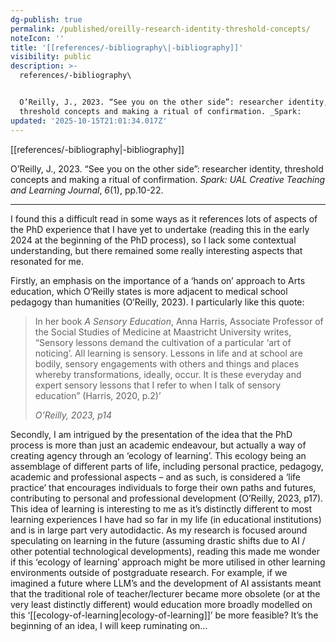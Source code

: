 ```yaml
---
dg-publish: true
permalink: /published/oreilly-research-identity-threshold-concepts/
noteIcon: ''
title: '[[references/-bibliography\|-bibliography]]'
visibility: public
description: >-
  references/-bibliography\


  O’Reilly, J., 2023. “See you on the other side”: researcher identity,
  threshold concepts and making a ritual of confirmation. _Spark:
updated: '2025-10-15T21:01:34.017Z'
---
```


[[references/-bibliography\|-bibliography]]

O’Reilly, J., 2023. “See you on the other side”: researcher identity, threshold concepts and making a ritual of confirmation. _Spark: UAL Creative Teaching and Learning Journal_, _6_(1), pp.10-22. 

---

I found this a difficult read in some ways as it references lots of aspects of the PhD experience that I have yet to undertake (reading this in the early 2024 at the beginning of the PhD process), so I lack some contextual understanding, but there remained some really interesting aspects that resonated for me.

Firstly, an emphasis on the importance of a ‘hands on’ approach to Arts education, which O’Reilly states is more adjacent to medical school pedagogy than humanities (O’Reilly, 2023). I particularly like this quote:

> In her book _A Sensory Education_, Anna Harris, Associate Professor of the Social Studies of Medicine at Maastricht University writes, “Sensory lessons demand the cultivation of a particular ‘art of noticing’. All learning is sensory. Lessons in life and at school are bodily, sensory engagements with others and things and places whereby transformations, ideally, occur. It is these everyday and expert sensory lessons that I refer to when I talk of sensory education” (Harris, 2020, p.2)’
> 
> _O’Reilly, 2023, p14_


Secondly, I am intrigued by the presentation of the idea that the PhD process is more than just an academic endeavour, but actually a way of creating agency through an ‘ecology of learning’. This ecology being an assemblage of different parts of life, including personal practice, pedagogy, academic and professional aspects – and as such, is considered a ‘life practice’ that encourages individuals to forge their own paths and futures, contributing to personal and professional development (O’Reilly, 2023, p17). This idea of learning is interesting to me as it’s distinctly different to most learning experiences I have had so far in my life (in educational institutions) and is in large part very autodidactic. As my research is focused around speculating on learning in the future (assuming drastic shifts due to AI / other potential technological developments), reading this made me wonder if this ‘ecology of learning’ approach might be more utilised in other learning environments outside of postgraduate research. For example, if we imagined a future where LLM’s and the development of AI assistants meant that the traditional role of teacher/lecturer became more obsolete (or at the very least distinctly different) would education more broadly modelled on this ‘[[ecology-of-learning\|ecology-of-learning]]’ be more feasible? It’s the beginning of an idea, I will keep ruminating on…
